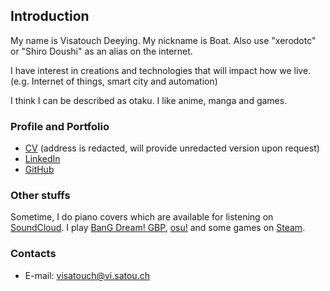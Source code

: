 ## Introduction

My name is Visatouch Deeying. My nickname is Boat.
Also use "xerodotc" or "Shiro Doushi" as an alias on the internet.

I have interest in creations and technologies that will impact how we live.
(e.g. Internet of things, smart city and automation)

I think I can be described as otaku. I like anime, manga and games.

### Profile and Portfolio

- [CV](cv.pdf) (address is redacted, will provide unredacted version upon request)
- [LinkedIn](https://www.linkedin.com/in/visatouch)
- [GitHub](https://github.com/xerodotc)

### Other stuffs

Sometime, I do piano covers which are available for listening on [SoundCloud](https://soundcloud.com/xerodotc).
I play [BanG Dream! GBP](https://bandori.party/user/xerodotc/), [osu!](https://osu.ppy.sh/u/xerodotc)
and some games on [Steam](https://steamcommunity.com/id/xerodotc/).

### Contacts

- E-mail: [visatouch@vi.satou.ch](mailto:visatouch@vi.satou.ch)
